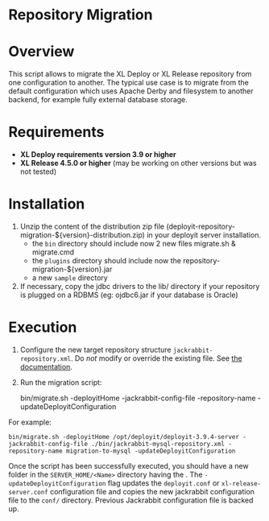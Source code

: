 # Repository Migration 

# Overview #

This script allows to migrate the XL Deploy or XL Release repository from one configuration to another. The typical use case is to migrate from the default configuration which uses Apache Derby and filesystem to another backend, for example fully external database storage.

# Requirements #

* **XL Deploy requirements version 3.9 or higher**
* **XL Release 4.5.0 or higher** (may be working on other versions but was not tested)
	
# Installation #

1. Unzip the content of the distribution zip file (deployit-repository-migration-${version}-distribution.zip) in your deployit server installation.
    * the `bin` directory should include now 2 new files migrate.sh & migrate.cmd
    * the `plugins` directory should include now the repository-migration-${version}.jar
    * a new `sample` directory
2. If necessary, copy the jdbc drivers to the lib/ directory if your repository is plugged on a RDBMS (eg: ojdbc6.jar if your database is Oracle)

# Execution

1. Configure the new target repository structure `jackrabbit-repository.xml`. Do *not* modify or override the existing file. See [the documentation](https://docs.xebialabs.com/xl-deploy/how-to/configure-the-xl-deploy-repository.html).
2. Run the migration script:

	bin/migrate.sh -deployitHome <Deployit-Server-Home> -jackrabbit-config-file <Path-to-new-configuration-file> -repository-name <Name> -updateDeployitConfiguration

For example:

	bin/migrate.sh -deployitHome /opt/deployit/deployit-3.9.4-server -jackrabbit-config-file ./bin/jackrabbit-mysql-repository.xml -repository-name migration-to-mysql -updateDeployitConfiguration

Once the script has been successfully executed, you should have a new folder in the `SERVER_HOME/<Name>` directory having the <Name>. The `-updateDeployitConfiguration` flag updates the `deployit.conf` or `xl-release-server.conf` configuration file and copies the new jackrabbit configuration file to the `conf/` directory. Previous Jackrabbit configuration file is backed up.